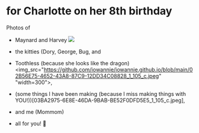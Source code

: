 # for Charlotte on her 8th birthday

Photos of 
- Maynard and Harvey
![](https://github.com/iowannie/iowannie.github.io/photos/19E6DE50-7852-496D-AD20-10550D0066F2_1_105_c.jpeg)

- the kitties (Dory, George, Bug, and
- Toothless (because she looks like the dragon)
  <img_src="https://github.com/iowannie/iowannie.github.io/blob/main/02B56E75-4652-43A8-87C9-12DD34C08828_1_105_c.jpeg" "width=300">, 
- (some things I have been making (because I miss making things with YOU!))[03BA2975-6E8E-46DA-9BAB-BE52F0DFD5E5_1_105_c.jpeg], 
- and me (Mommom)
- all for you! 💝
